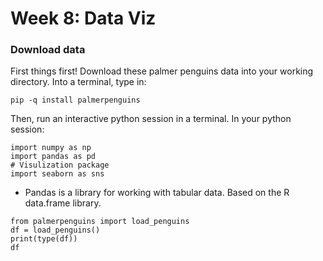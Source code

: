 # Week 8: Data Viz
### Download data 
First things first! Download these palmer penguins data into your working directory. 
Into a terminal, type in: 
```
pip -q install palmerpenguins
```

Then, run an interactive python session in a terminal. In your python session:
```
import numpy as np
import pandas as pd
# Visulization package 
import seaborn as sns
```

- Pandas is a library for working with tabular data. Based on the R data.frame library.
```
from palmerpenguins import load_penguins
df = load_penguins()
print(type(df))
df
```  
